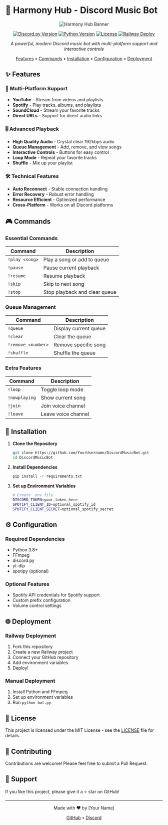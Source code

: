 # 🎵 Harmony Hub - Discord Music Bot

<div align="center">
  
![Harmony Hub Banner](https://i.imgur.com/XQxYJfX.png)

[![Discord.py Version](https://img.shields.io/badge/discord.py-2.3.2-blue.svg)](https://discordpy.readthedocs.io/en/stable/)
[![Python Version](https://img.shields.io/badge/python-3.8+-yellow.svg)](https://www.python.org/downloads/)
[![License](https://img.shields.io/badge/license-MIT-green.svg)](LICENSE)
[![Railway Deploy](https://img.shields.io/badge/Railway-Deploy-purple.svg)](https://railway.app/)

*A powerful, modern Discord music bot with multi-platform support and interactive controls*

[Features](#✨-features) • [Commands](#🎮-commands) • [Installation](#🚀-installation) • [Configuration](#⚙️-configuration) • [Deployment](#🌐-deployment)

</div>

## ✨ Features

### 🎵 Multi-Platform Support
- **YouTube** - Stream from videos and playlists
- **Spotify** - Play tracks, albums, and playlists
- **SoundCloud** - Stream your favorite tracks
- **Direct URLs** - Support for direct audio links

### 🎚️ Advanced Playback
- **High Quality Audio** - Crystal clear 192kbps audio
- **Queue Management** - Add, remove, and view songs
- **Interactive Controls** - Buttons for easy control
- **Loop Mode** - Repeat your favorite tracks
- **Shuffle** - Mix up your playlist

### 🛠️ Technical Features
- **Auto Reconnect** - Stable connection handling
- **Error Recovery** - Robust error handling
- **Resource Efficient** - Optimized performance
- **Cross-Platform** - Works on all Discord platforms

## 🎮 Commands

### Essential Commands
| Command | Description |
|---------|-------------|
| `!play <song>` | Play a song or add to queue |
| `!pause` | Pause current playback |
| `!resume` | Resume playback |
| `!skip` | Skip to next song |
| `!stop` | Stop playback and clear queue |

### Queue Management
| Command | Description |
|---------|-------------|
| `!queue` | Display current queue |
| `!clear` | Clear the queue |
| `!remove <number>` | Remove specific song |
| `!shuffle` | Shuffle the queue |

### Extra Features
| Command | Description |
|---------|-------------|
| `!loop` | Toggle loop mode |
| `!nowplaying` | Show current song |
| `!join` | Join voice channel |
| `!leave` | Leave voice channel |

## 🚀 Installation

1. **Clone the Repository**
   ```bash
   git clone https://github.com/YourUsername/DiscordMusicBot.git
   cd DiscordMusicBot
   ```

2. **Install Dependencies**
   ```bash
   pip install -r requirements.txt
   ```

3. **Set up Environment Variables**
   ```bash
   # Create .env file
   DISCORD_TOKEN=your_token_here
   SPOTIFY_CLIENT_ID=optional_spotify_id
   SPOTIFY_CLIENT_SECRET=optional_spotify_secret
   ```

## ⚙️ Configuration

### Required Dependencies
- Python 3.8+
- FFmpeg
- discord.py
- yt-dlp
- spotipy (optional)

### Optional Features
- Spotify API credentials for Spotify support
- Custom prefix configuration
- Volume control settings

## 🌐 Deployment

### Railway Deployment
1. Fork this repository
2. Create a new Railway project
3. Connect your GitHub repository
4. Add environment variables
5. Deploy!

### Manual Deployment
1. Install Python and FFmpeg
2. Set up environment variables
3. Run `python bot.py`

## 📝 License

This project is licensed under the MIT License - see the [LICENSE](LICENSE) file for details.

## 🤝 Contributing

Contributions are welcome! Please feel free to submit a Pull Request.

## 💖 Support

If you like this project, please give it a ⭐ star on GitHub!

---

<div align="center">
  
Made with ❤️ by [Your Name]

[GitHub](https://github.com/YourUsername) • [Discord](https://discord.gg/YourServer)

</div>

